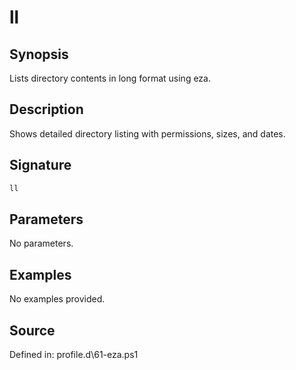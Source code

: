 # ll

## Synopsis

Lists directory contents in long format using eza.

## Description

Shows detailed directory listing with permissions, sizes, and dates.

## Signature

```powershell
ll
```

## Parameters

No parameters.

## Examples

No examples provided.

## Source

Defined in: profile.d\61-eza.ps1
